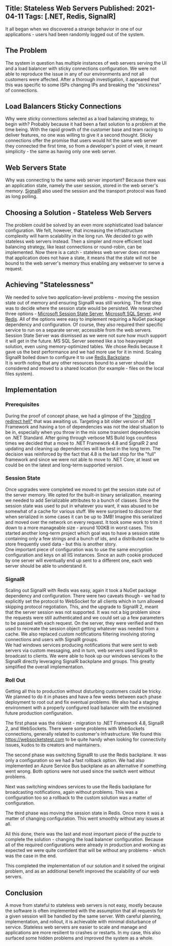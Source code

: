 Title: Stateless Web Servers
Published: 2021-04-11
Tags: [.NET, Redis, SignalR]
---  

It all began when we discovered a strange behavior in one of our applications - users had been randomly logged out of the system.  

## The Problem  

The system in question has multiple instances of web servers serving the UI and a load balancer with sticky connections configuration. We were not able to reproduce the issue in any of our environments and not all customers were affected. After a thorough investigation, it appeared that this was specific to some ISPs changing IPs and breaking the "stickiness" of connections.  

## Load Balancers Sticky Connections  

Why were sticky connections selected as a load balancing strategy, to begin with? Probably because it had been a fast solution to a problem at the time being. With the rapid growth of the customer base and team racing to deliver features, no one was willing to give it a second thought. Sticky connections offer the promise that users would hit the same web server they connected the first time, so from a developer's point of view, it meant simplicity - the same as having only one web server.  

## Web Servers State  

Why was connecting to the same web server important? Because there was an application state, namely the user session, stored in the web server's memory. [SignalR](https://docs.microsoft.com/en-us/aspnet/signalr/overview/getting-started/introduction-to-signalr) also used the session and the transport protocol was fixed as long polling.

## Choosing a Solution - Stateless Web Servers  

The problem could be solved by an even more sophisticated load balancer configuration. We felt, however, that increasing the infrastructure complexity will harm scalability in the long run. We decided to go with stateless web servers instead. Then a simpler and more efficient load balancing strategy, like least connections or round-robin, can be implemented. Now there is a catch - stateless web server does not mean that application does not have a state, it means that the state will not be bound to the web server's memory thus enabling any webserver to serve a request.  

## Achieving "Statelessness"  

We needed to solve two application-level problems - moving the session state out of memory and ensuring SignalR was still working. The first step was to decide where the session state would be persisted. We researched three options - [Microsoft Session State Server](https://docs.microsoft.com/en-us/previous-versions/aspnet/ms178586(v=vs.100)#state-server-mode), [Microsoft SQL Server](https://docs.microsoft.com/en-us/previous-versions/aspnet/ms178586(v=vs.100)#sql-server-mode), and [Redis](https://docs.microsoft.com/en-us/azure/azure-cache-for-redis/cache-aspnet-session-state-provider). All of the options were easy to implement requiring a NuGet package dependency and configuration. Of course, they also required their specific service to run on a separate server, accessible from the web servers. Session State Server was dismissed as we were not sure how much support it will get in the future. MS SQL Server seemed like a too heavyweight solution, even using memory-optimized tables. We chose Redis because it gave us the best performance and we had more use for it in mind. Scaling SignalR boiled down to configure it to use [Redis Backplane](https://docs.microsoft.com/en-us/aspnet/signalr/overview/performance/scaleout-with-redis).  
It is worth noting that any other resources bound to a server should be considered and moved to a shared location (for example - files on the local files system).  

## Implementation  

### Prerequisites  

During the proof of concept phase, we had a glimpse of the ["binding redirect hell"](https://nickcraver.com/blog/2020/02/11/binding-redirects/) that was awaiting us. Targeting a bit older version of .NET Framework and having a ton of dependencies was not the ideal situation to be in, especially when you throw in the mix some transient dependencies on .NET Standard. After going through verbose MS Build logs countless times we decided that a move to .NET Framework 4.8 and SignalR 2 and updating and cleaning up dependencies will be best in the long term. The decision was reinforced by the fact that 4.8 is the last stop for the "full" framework and since we were not able to move to .NET Core, at least we could be on the latest and long-term supported version.   

### Session State

Once upgrades were completed we moved to get the session state out of the server memory. We opted for the built-in binary serialization, meaning we needed to add Serializable attributes to a bunch of classes. Since the session state was used to put in whatever you want, it was abused to be somewhat of a cache for various stuff. We were surprised to discover that when serialized in some cases it can be up to 3MB! Imagine this serialized and moved over the network on every request. It took some work to trim it down to a more manageable size - around 100KB in worst cases. This started another long-term project which goal was to have a session state containing only a few strings and a bunch of ids, and a distributed cache to store frequently used data - but this is another story.  
One important piece of configuration was to use the same encryption configuration and keys on all IIS instances. Since an auth cookie produced by one server will eventually end up sent to a different one, each web server should be able to understand it.   

### SignalR 

Scaling out SignalR with Redis was easy, again it took a NuGet package dependency and configuration. There were two caveats though - we had to explicitly set the protocol to WebSocket for all clients which in turn allowed skipping protocol negotiation. This, and the upgrade to SignalR 2, meant that the server session was not supported. It was not a big problem since the requests were still authenticated and we could set up a few parameters to be passed with each request. On the server, they were verified and then used to recreate the session object getting whatever was needed from a cache. We also replaced custom notifications filtering involving storing connections and users with SignalR groups.  
We had windows services producing notifications that were sent to web servers via custom messaging, and in turn, web servers used SignalR to broadcast to clients. We were able to hook up our windows services to the SignalR directly leveraging SignalR backplane and groups. This greatly simplified the overall implementation.  

### Roll Out  

Getting all this to production without disturbing customers could be tricky. We planned to do it in phases and have a few weeks between each phase deployment to root out and fix eventual problems. We also had a staging environment with a properly configured load balancer with the envisioned future production configuration.  

The first phase was the riskiest - migration to .NET Framework 4.8, SignalR 2, and WebSockets. There were some problems with WebSockets connections, generally related to customer's infrastructure. We found this https://websocketstest.com to be quite handy when looking for connectivity issues, kudos to its creators and maintainers.  

The second phase was switching SignalR to use the Redis backplane. It was only a configuration so we had a fast rollback option. We had also implemented an Azure Service Bus backplane as an alternative if something went wrong. Both options were not used since the switch went without problems.  

Next was switching windows services to use the Redis backplane for broadcasting notifications, again without problems. This was a configuration too so a rollback to the custom solution was a matter of configuration.  

The third phase was moving the session state in Redis. Once more it was a matter of changing configuration. This went smoothly without any issues at all.  

All this done, there was the last and most important piece of the puzzle to complete the solution - changing the load balancer configuration. Because all of the required configurations were already in production and working as expected we were quite confident that will be without any problems - which was the case in the end.  

This completed the implementation of our solution and it solved the original problem, and as an additional benefit improved the scalability of our web servers.  

## Conclusion  

A move from stateful to stateless web servers is not easy, mostly because the software is often implemented with the assumption that all requests for a given session will be handled by the same server. With careful planning, implementation, and rollout, it is achievable with minimal disturbance of service. Stateless web servers are easier to scale and manage and applications are more resilient to crashes or restarts. In my case, this also surfaced some hidden problems and improved the system as a whole. 
